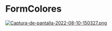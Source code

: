# FormColores

[![Captura-de-pantalla-2022-08-10-150327.png](https://i.postimg.cc/JzbrBc6y/Captura-de-pantalla-2022-08-10-150327.png)](https://postimg.cc/5X2dhvM1)
